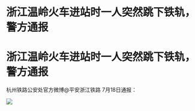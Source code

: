 # 浙江温岭火车进站时一人突然跳下铁轨，警方通报

# 浙江温岭火车进站时一人突然跳下铁轨，警方通报

杭州铁路公安处官方微博@平安浙江铁路 7月18日通报：

![](https://inews.gtimg.com/om_bt/OFEG9oDCIoeiIfHaf4Wob7FufKQARG7n9R7PDowaVPgsMAA/1000)


